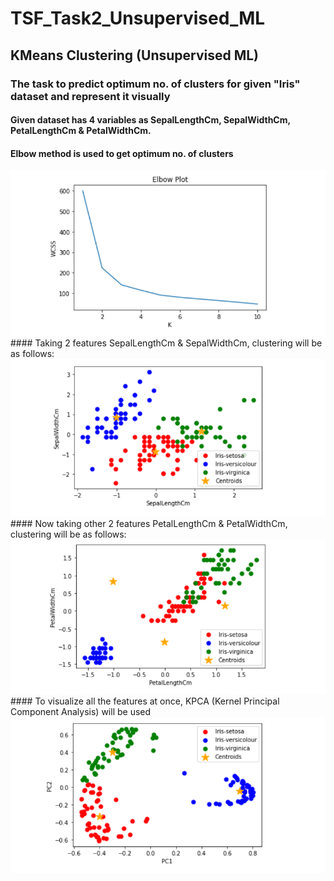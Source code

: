 # TSF_Task2_Unsupervised_ML
## KMeans Clustering (Unsupervised ML)
### The task to predict optimum no. of clusters for given "Iris" dataset and represent it visually
#### Given dataset has 4 variables as SepalLengthCm, SepalWidthCm,	PetalLengthCm	& PetalWidthCm.
#### Elbow method is used to get optimum no. of clusters
<img src="Elbow Plot.png">
#### Taking 2 features SepalLengthCm & SepalWidthCm, clustering will be as follows:
<img src="Sepal_length vs Sepal_width .png">
#### Now taking other 2 features PetalLengthCm	& PetalWidthCm, clustering will be as follows:
<img src="Petal_length vs Petal_width.png">
#### To visualize all the features at once, KPCA (Kernel Principal Component Analysis) will be used
<img src="KPCA clustering .png">
